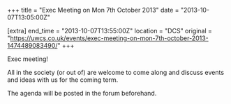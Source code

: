 +++
title = "Exec Meeting on Mon 7th October 2013"
date = "2013-10-07T13:05:00Z"

[extra]
end_time = "2013-10-07T13:55:00Z"
location = "DCS"
original = "https://uwcs.co.uk/events/exec-meeting-on-mon-7th-october-2013-1474489083490/"
+++

Exec meeting\!

All in the society (or out of) are welcome to come along and discuss events and ideas with us for the coming term.

The agenda will be posted in the forum beforehand.

